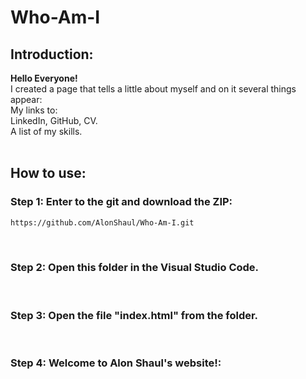 # Who-Am-I

## Introduction:
**Hello Everyone!**<br>
I created a page that tells a little about myself and on it several things appear:<br>
My links to:<br>
LinkedIn, GitHub, CV.<br>
A list of my skills.
<br><br>


## How to use:
### Step 1: Enter to the git and download the ZIP:
```bash
https://github.com/AlonShaul/Who-Am-I.git
```
<br>


### Step 2: Open this folder in the Visual Studio Code.
<br>


### Step 3: Open the file "index.html" from the folder.
<br>


### Step 4: Welcome to Alon Shaul's website!:
